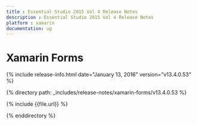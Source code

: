 ```yaml
---
title : Essential Studio 2015 Vol 4 Release Notes
description : Essential Studio 2015 Vol 4 Release Notes
platform : xamarin
documentation: ug
---
```


# Xamarin Forms

{% include release-info.html date="January 13, 2016" version="v13.4.0.53" %} 

{% directory path: _includes/release-notes/xamarin-forms/v13.4.0.53 %}


{% include {{file.url}} %}

{% enddirectory %}